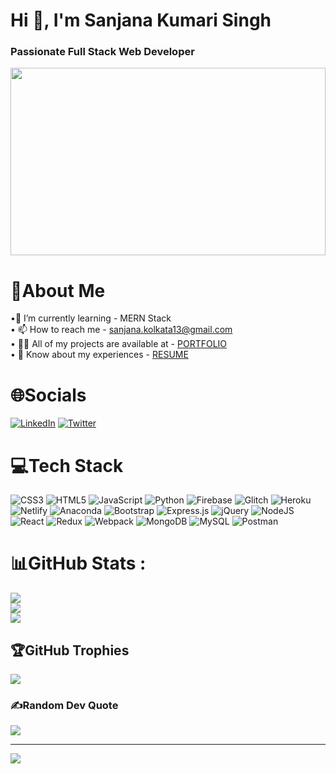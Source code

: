 # Hi 👋, I'm Sanjana Kumari Singh <br> <h3 >**Passionate Full Stack Web Developer**</h3> <div ><img src="https://miro.medium.com/max/1400/0*FGD6BUzzZs1VJLuY.gif" width="100%" height="300px"></div>
                                                                                  
# 💫About Me 
•🌱 I’m currently learning - MERN Stack <br>
• 📫 How to reach me -  sanjana.kolkata13@gmail.com <br>
• 👨‍💻 All of my projects are available at - [PORTFOLIO](https://sanjana-portfolio.netlify.app) <br>
• 📄 Know about my experiences - [RESUME](https://drive.google.com/file/d/1vh6Wcm34t76E_LTYorv2TuHMHva4aSz0/view?usp=sharing)

# 🌐Socials
[![LinkedIn](https://img.shields.io/badge/LinkedIn-%230077B5.svg?logo=linkedin&logoColor=white)](https://www.linkedin.com/in/sanjanasinghh/) [![Twitter](https://img.shields.io/badge/Twitter-%231DA1F2.svg?logo=Twitter&logoColor=white)](https://twitter.com/Sanjana79561636) 

# 💻Tech Stack
![CSS3](https://img.shields.io/badge/css3-%231572B6.svg?style=for-the-badge&logo=css3&logoColor=white) ![HTML5](https://img.shields.io/badge/html5-%23E34F26.svg?style=for-the-badge&logo=html5&logoColor=white) ![JavaScript](https://img.shields.io/badge/javascript-%23323330.svg?style=for-the-badge&logo=javascript&logoColor=%23F7DF1E) ![Python](https://img.shields.io/badge/python-3670A0?style=for-the-badge&logo=python&logoColor=ffdd54) ![Firebase](https://img.shields.io/badge/firebase-%23039BE5.svg?style=for-the-badge&logo=firebase) ![Glitch](https://img.shields.io/badge/glitch-%233333FF.svg?style=for-the-badge&logo=glitch&logoColor=white) ![Heroku](https://img.shields.io/badge/heroku-%23430098.svg?style=for-the-badge&logo=heroku&logoColor=white) ![Netlify](https://img.shields.io/badge/netlify-%23000000.svg?style=for-the-badge&logo=netlify&logoColor=#00C7B7) ![Anaconda](https://img.shields.io/badge/Anaconda-%2344A833.svg?style=for-the-badge&logo=anaconda&logoColor=white) ![Bootstrap](https://img.shields.io/badge/bootstrap-%23563D7C.svg?style=for-the-badge&logo=bootstrap&logoColor=white) ![Express.js](https://img.shields.io/badge/express.js-%23404d59.svg?style=for-the-badge&logo=express&logoColor=%2361DAFB) ![jQuery](https://img.shields.io/badge/jquery-%230769AD.svg?style=for-the-badge&logo=jquery&logoColor=white) ![NodeJS](https://img.shields.io/badge/node.js-6DA55F?style=for-the-badge&logo=node.js&logoColor=white) ![React](https://img.shields.io/badge/react-%2320232a.svg?style=for-the-badge&logo=react&logoColor=%2361DAFB) ![Redux](https://img.shields.io/badge/redux-%23593d88.svg?style=for-the-badge&logo=redux&logoColor=white) ![Webpack](https://img.shields.io/badge/webpack-%238DD6F9.svg?style=for-the-badge&logo=webpack&logoColor=black) ![MongoDB](https://img.shields.io/badge/MongoDB-%234ea94b.svg?style=for-the-badge&logo=mongodb&logoColor=white) ![MySQL](https://img.shields.io/badge/mysql-%2300f.svg?style=for-the-badge&logo=mysql&logoColor=white) ![Postman](https://img.shields.io/badge/Postman-FF6C37?style=for-the-badge&logo=postman&logoColor=white)
# 📊GitHub Stats :
![](https://github-readme-stats.vercel.app/api?username=SanjanaSinghh&theme=radical&hide_border=false&include_all_commits=false&count_private=false)<br/>
![](https://github-readme-streak-stats.herokuapp.com/?user=SanjanaSinghh&theme=radical&hide_border=false)<br/>
![](https://github-readme-stats.vercel.app/api/top-langs/?username=SanjanaSinghh&theme=radical&hide_border=false&include_all_commits=false&count_private=false&layout=compact)

## 🏆GitHub Trophies
![](https://github-profile-trophy.vercel.app/?username=SanjanaSinghh&theme=radical&no-frame=false&no-bg=false&margin-w=4)

### ✍️Random Dev Quote
![](https://quotes-github-readme.vercel.app/api?type=horizontal&theme=radical)

---
[![](https://visitcount.itsvg.in/api?id=SanjanaSinghh&icon=0&color=0)](https://visitcount.itsvg.in)

